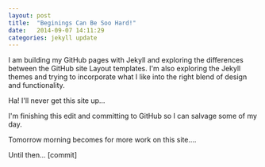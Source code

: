 ```yaml
---
layout: post
title:  "Beginings Can Be Soo Hard!"
date:   2014-09-07 14:11:29
categories: jekyll update
---
```

I am building my GitHub pages with Jekyll and exploring the differences between the GitHub site Layout templates.
I'm also exploring the Jekyll themes and trying to incorporate what I like into the right blend of design and functionality.

Ha! I'll never get this site up...

I'm finishing this edit and committing to GitHub so I can salvage some of my day.

Tomorrow morning becomes for more work on this site....

Until then... [commit]